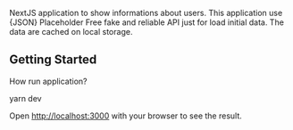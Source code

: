 NextJS application to show informations about users. This application use {JSON} Placeholder
Free fake and reliable API just for load initial data. The data are cached on local storage.

## Getting Started

How run application?

yarn dev

Open [http://localhost:3000](http://localhost:3000) with your browser to see the result.
